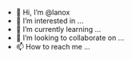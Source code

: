 - 👋 Hi, I’m @lanox
- 👀 I’m interested in ...
- 🌱 I’m currently learning ...
- 💞️ I’m looking to collaborate on ...
- 📫 How to reach me ...

<!---
lanox/lanox is a ✨ special ✨ repository because its `README.md` (this file) appears on your GitHub profile.
You can click the Preview link to take a look at your changes.
--->
